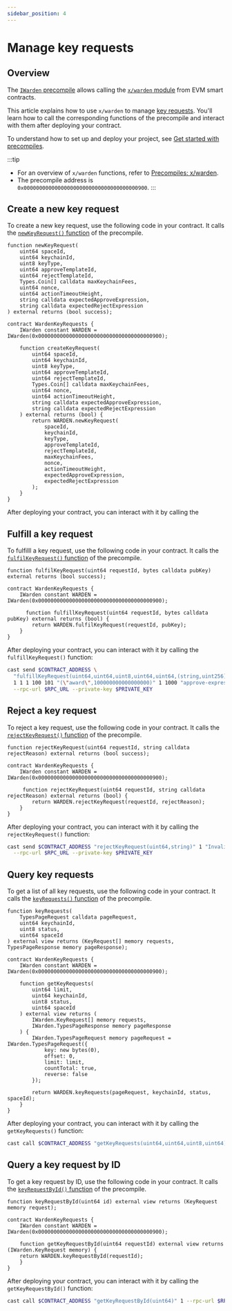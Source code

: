 ```yaml
---
sidebar_position: 4
---
```


# Manage key requests

## Overview

The [`IWarden` precompile](https://github.com/warden-protocol/wardenprotocol/blob/main/precompiles/warden/IWarden.sol) allows calling the [`x/warden` module](/learn/warden-protocol-modules/x-warden) from EVM smart contracts.

This article explains how to use `x/warden` to manage [key requests](/learn/glossary#key-request). You'll learn how to call the corresponding functions of the precompile and interact with them after deploying your contract.

To understand how to set up and deploy your project, see [Get started with precompiles](../get-started-with-precompiles).

:::tip
- For an overview of `x/warden` functions, refer to [Precompiles: x/warden](../../precompiles/x-warden#key-requests).
- The precompile address is `0x0000000000000000000000000000000000000900`.
:::

## Create a new key request

To create a new key request, use the following code in your contract. It calls the [`newKeyRequest()` function](../../precompiles/x-warden#create-a-new-key-request) of the precompile.

```solidity
function newKeyRequest(
    uint64 spaceId,
    uint64 keychainId,
    uint8 keyType,
    uint64 approveTemplateId,
    uint64 rejectTemplateId,
    Types.Coin[] calldata maxKeychainFees,
    uint64 nonce,
    uint64 actionTimeoutHeight,
    string calldata expectedApproveExpression,
    string calldata expectedRejectExpression
) external returns (bool success);

contract WardenKeyRequests {
    IWarden constant WARDEN = IWarden(0x0000000000000000000000000000000000000900);

    function createKeyRequest(
        uint64 spaceId,
        uint64 keychainId,
        uint8 keyType,
        uint64 approveTemplateId,
        uint64 rejectTemplateId,
        Types.Coin[] calldata maxKeychainFees,
        uint64 nonce,
        uint64 actionTimeoutHeight,
        string calldata expectedApproveExpression,
        string calldata expectedRejectExpression
    ) external returns (bool) {
        return WARDEN.newKeyRequest(
            spaceId,
            keychainId,
            keyType,
            approveTemplateId,
            rejectTemplateId,
            maxKeychainFees,
            nonce,
            actionTimeoutHeight,
            expectedApproveExpression,
            expectedRejectExpression
        );
    }
}
```

After deploying your contract, you can interact with it by calling the 

## Fulfill a key request

To fulfilll a key request, use the following code in your contract. It calls the [`fulfilKeyRequest()` function](../../precompiles/x-warden#fulfill-a-key-request) of the precompile.

```solidity
function fulfilKeyRequest(uint64 requestId, bytes calldata pubKey) external returns (bool success);

contract WardenKeyRequests {
    IWarden constant WARDEN = IWarden(0x0000000000000000000000000000000000000900);

      function fulfillKeyRequest(uint64 requestId, bytes calldata pubKey) external returns (bool) {
        return WARDEN.fulfilKeyRequest(requestId, pubKey);
    }
}
```

After deploying your contract, you can interact with it by calling the `fulfillKeyRequest()` function:

```bash
cast send $CONTRACT_ADDRESS \
  "fulfillKeyRequest(uint64,uint64,uint8,uint64,uint64,(string,uint256)[],uint64,uint64,string,string)" \
  1 1 1 100 101 "(\"award\",100000000000000000)" 1 1000 "approve-expression" "reject-expression" \
  --rpc-url $RPC_URL --private-key $PRIVATE_KEY
```

## Reject a key request

To reject a key request, use the following code in your contract. It calls the [`rejectKeyRequest()` function](../../precompiles/x-warden#reject-a-key-request) of the precompile.

```solidity
function rejectKeyRequest(uint64 requestId, string calldata rejectReason) external returns (bool success);

contract WardenKeyRequests {
    IWarden constant WARDEN = IWarden(0x0000000000000000000000000000000000000900);

     function rejectKeyRequest(uint64 requestId, string calldata rejectReason) external returns (bool) {
        return WARDEN.rejectKeyRequest(requestId, rejectReason);
    }
}
```

After deploying your contract, you can interact with it by calling the `rejectKeyRequest()` function:

```bash
cast send $CONTRACT_ADDRESS "rejectKeyRequest(uint64,string)" 1 "Invalid key format" \
  --rpc-url $RPC_URL --private-key $PRIVATE_KEY
```

## Query key requests

To get a list of all key requests, use the following code in your contract. It calls the [`keyRequests()` function](../../precompiles/x-warden#query-key-requests) of the precompile.

```solidity
function keyRequests(
    TypesPageRequest calldata pageRequest,
    uint64 keychainId,
    uint8 status,
    uint64 spaceId
) external view returns (KeyRequest[] memory requests, TypesPageResponse memory pageResponse);

contract WardenKeyRequests {
    IWarden constant WARDEN = IWarden(0x0000000000000000000000000000000000000900);

    function getKeyRequests(
        uint64 limit,
        uint64 keychainId,
        uint8 status,
        uint64 spaceId
    ) external view returns (
        IWarden.KeyRequest[] memory requests,
        IWarden.TypesPageResponse memory pageResponse
    ) {
        IWarden.TypesPageRequest memory pageRequest = IWarden.TypesPageRequest({
            key: new bytes(0),
            offset: 0,
            limit: limit,
            countTotal: true,
            reverse: false
        });

        return WARDEN.keyRequests(pageRequest, keychainId, status, spaceId);
    }
}
```

After deploying your contract, you can interact with it by calling the `getKeyRequests()` function:

```bash
cast call $CONTRACT_ADDRESS "getKeyRequests(uint64,uint64,uint8,uint64)" 10 1 1 1 --rpc-url $RPC_URL
```

## Query a key request by ID

To get a key request by ID, use the following code in your contract. It calls the [`keyRequestById()` function](../../precompiles/x-warden#query-a-key-request-by-id) of the precompile.

```solidity
function keyRequestById(uint64 id) external view returns (KeyRequest memory request);

contract WardenKeyRequests {
    IWarden constant WARDEN = IWarden(0x0000000000000000000000000000000000000900);

    function getKeyRequestById(uint64 requestId) external view returns (IWarden.KeyRequest memory) {
    return WARDEN.keyRequestById(requestId);
    }
}
```

After deploying your contract, you can interact with it by calling the `getKeyRequestById()` function:

```bash
cast call $CONTRACT_ADDRESS "getKeyRequestById(uint64)" 1 --rpc-url $RPC_URL
```
